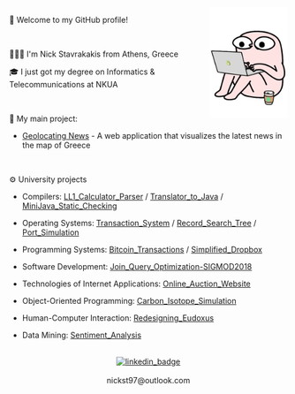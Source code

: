 <img src="/media/StressedCoffeeSticker.gif" align="right" height="200">

🎉 Welcome to my GitHub profile!

<br/>

👨🏻‍💻 I'm Nick Stavrakakis from Athens, Greece

🎓 I just got my degree on Informatics & Telecommunications at NKUA

<br/>

🚀 My main project:

- [Geolocating News](https://nickst97.github.io/GeolocatingNews/) - A web application that visualizes the latest news in the map of Greece

<br/>

⚙️ University projects

* Compilers: [LL1_Calculator_Parser](https://github.com/nickst97/LL1_Calculator_Parser) / [Translator_to_Java](https://github.com/nickst97/Translator_to_Java) / [MiniJava_Static_Checking](https://github.com/nickst97/MiniJava_Static_Checking)

* Operating Systems: [Transaction_System](https://github.com/nickst97/Transaction_System) / [Record_Search_Tree](https://github.com/nickst97/Record_Search_Tree) / [Port_Simulation](https://github.com/nickst97/Port_Simulation)
* Programming Systems: [Bitcoin_Transactions](https://github.com/nickst97/Bitcoin_Transactions) / [Simplified_Dropbox](https://github.com/nickst97/Simplified_Dropbox)
* Software Development: [Join_Query_Optimization-SIGMOD2018](https://github.com/nickst97/Join_Query_Optimization-SIGMOD2018)
* Technologies of Internet Applications: [Online_Auction_Website](https://github.com/nickst97/Online_Auction_Website)
* Object-Oriented Programming: [Carbon_Isotope_Simulation](https://github.com/nickst97/Carbon_Isotope_Simulation)
* Human-Computer Interaction: [Redesigning_Eudoxus](https://github.com/nickst97/Redesigning_Eudoxus)
* Data Mining: [Sentiment_Analysis](https://github.com/nickst97/Sentiment_Analysis)

<br/>

<div align="center">
   <a href="https://www.linkedin.com/in/nickst97/" target="_blank">
      <img src="https://actionemployment.net/wp-content/uploads/2017/08/view-my-linkedin-profile.png" alt="linkedin_badge" height="40" />
   </a>
</div>

<br/>

<div align="center">
   nickst97@outlook.com
</div>
